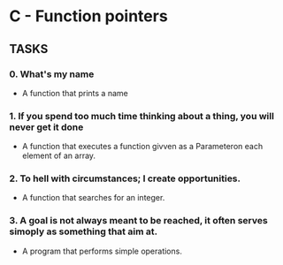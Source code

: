 # C - Function pointers

## TASKS

### 0. What's my name
- A function that prints a name

### 1. If you spend too much time thinking about a thing, you will never get it done
- A function that executes a function givven as a Parameteron each element of an array.

### 2. To hell with circumstances; I create opportunities.
- A function that searches for an integer.

### 3. A goal is not always meant to be reached, it often serves simoply as something that aim at.
- A program that performs simple operations.
